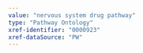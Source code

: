 ```yaml
---
value: "nervous system drug pathway"
type: "Pathway Ontology"
xref-identifier: "0000923"
xref-dataSource: "PW"
---
```

